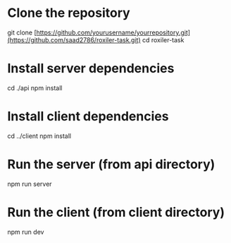 # Clone the repository
git clone [https://github.com/yourusername/yourrepository.git](https://github.com/saad2786/roxiler-task.git)
cd roxiler-task

# Install server dependencies
cd ./api
npm install

# Install client dependencies
cd ../client
npm install

# Run the server (from api directory)
npm run server

# Run the client (from client directory)
npm run dev
